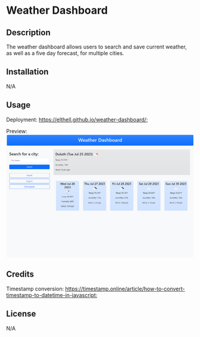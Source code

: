 # Weather Dashboard

## Description
The weather dashboard allows users to search and save current weather, as well as a five day forecast, for multiple cities.

## Installation
N/A

## Usage
Deployment: https://elthell.github.io/weather-dashboard/;

Preview:
![A light-themed app shows the current weather and a five day forecast for the searched city, with previous searched saved along the left side.](./assets/images/dashboard-img.png)

## Credits
Timestamp conversion: https://timestamp.online/article/how-to-convert-timestamp-to-datetime-in-javascript;

## License
N/A